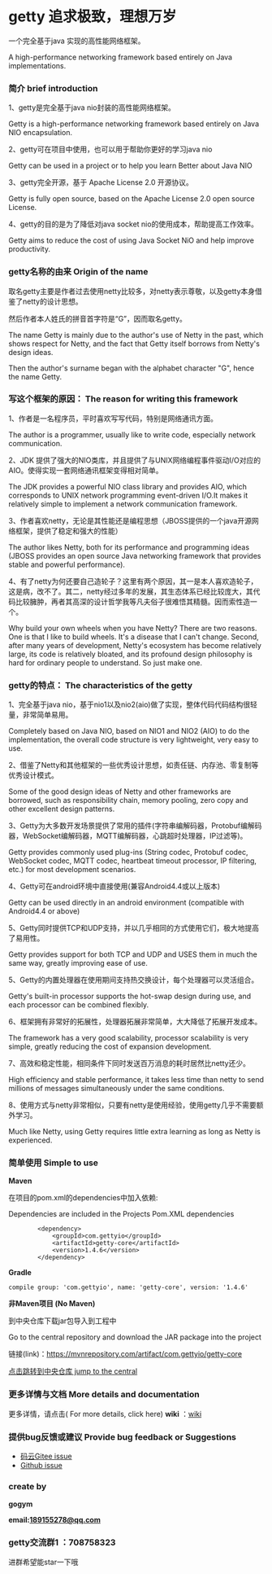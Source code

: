 # getty  追求极致，理想万岁

一个完全基于java 实现的高性能网络框架。

A high-performance networking framework based entirely on Java implementations.

### 简介 brief introduction

1、getty是完全基于java nio封装的高性能网络框架。

Getty is a high-performance networking framework based entirely on Java NIO encapsulation.

2、getty可在项目中使用，也可以用于帮助你更好的学习java nio

Getty can be used in a project or to help you learn Better about Java NIO

3、getty完全开源，基于 Apache License 2.0 开源协议。

Getty is fully open source, based on the Apache License 2.0 open source License.

4、getty的目的是为了降低对java socket nio的使用成本，帮助提高工作效率。 

Getty aims to reduce the cost of using Java Socket NiO and help improve productivity.


### getty名称的由来 Origin of the name

取名getty主要是作者过去使用netty比较多，对netty表示尊敬，以及getty本身借鉴了netty的设计思想。

然后作者本人姓氏的拼音首字符是“G”，因而取名getty。

The name Getty is mainly due to the author's use of Netty in the past, which shows respect for Netty, and the fact that Getty itself borrows from Netty's design ideas.

Then the author's surname began with the alphabet character "G", hence the name Getty.

### 写这个框架的原因： The reason for writing this framework

1、作者是一名程序员，平时喜欢写写代码，特别是网络通讯方面。

The author is a programmer, usually like to write code, especially network communication.

2、JDK 提供了强大的NIO类库，并且提供了与UNIX网络编程事件驱动I/O对应的AIO。使得实现一套网络通讯框架变得相对简单。

The JDK provides a powerful NIO class library and provides AIO, which corresponds to UNIX network programming event-driven I/O.It makes it relatively simple to implement a network communication framework.

3、作者喜欢netty，无论是其性能还是编程思想（JBOSS提供的一个java开源网络框架，提供了稳定和强大的性能）

The author likes Netty, both for its performance and programming ideas (JBOSS provides an open source Java networking framework that provides stable and powerful performance).

4、有了netty为何还要自己造轮子？这里有两个原因，其一是本人喜欢造轮子，这是病，改不了。其二，netty经过多年的发展，其生态体系已经比较庞大，其代码比较臃肿，再者其高深的设计哲学我等凡夫俗子很难悟其精髓。因而索性造一个。

Why build your own wheels when you have Netty?
There are two reasons. One is that I like to build wheels. It's a disease that I can't change.
Second, after many years of development, Netty's ecosystem has become relatively large, its code is relatively bloated, and its profound design philosophy is hard for ordinary people to understand.
So just make one.

### getty的特点： The characteristics of the getty

1、完全基于java nio，基于nio1以及nio2(aio)做了实现，整体代码代码结构很轻量，非常简单易用。

Completely based on Java NIO, based on NIO1 and NIO2 (AIO) to do the implementation, the overall code structure is very lightweight, very easy to use.

2、借鉴了Netty和其他框架的一些优秀设计思想，如责任链、内存池、零复制等优秀设计模式。

Some of the good design ideas of Netty and other frameworks are borrowed, such as responsibility chain, memory pooling, zero copy and other excellent design patterns.

3、Getty为大多数开发场景提供了常用的插件(字符串编解码器，Protobuf编解码器，WebSocket编解码器，MQTT编解码器，心跳超时处理器，IP过滤等)。

Getty provides commonly used plug-ins (String codec, Protobuf codec, WebSocket codec, MQTT codec, heartbeat timeout processor, IP filtering, etc.) for most development scenarios.

4、Getty可在android环境中直接使用(兼容Android4.4或以上版本)

Getty can be used directly in an android environment (compatible with Android4.4 or above)

5、Getty同时提供TCP和UDP支持，并以几乎相同的方式使用它们，极大地提高了易用性。

Getty provides support for both TCP and UDP and USES them in much the same way, greatly improving ease of use.

5、Getty的内置处理器在使用期间支持热交换设计，每个处理器可以灵活组合。

Getty's built-in processor supports the hot-swap design during use, and each processor can be combined flexibly.

6、框架拥有非常好的拓展性，处理器拓展非常简单，大大降低了拓展开发成本。

The framework has a very good scalability, processor scalability is very simple, greatly reducing the cost of expansion development.

7、高效和稳定性能，相同条件下同时发送百万消息的耗时居然比netty还少。

High efficiency and stable performance, it takes less time than netty to send millions of messages simultaneously under the same conditions.


8、使用方式与netty非常相似，只要有netty是使用经验，使用getty几乎不需要额外学习。

Much like Netty, using Getty requires little extra learning as long as Netty is experienced.

 ### 简单使用 Simple to use

 **Maven** 

在项目的pom.xml的dependencies中加入依赖:

Dependencies are included in the Projects Pom.XML dependencies


```
        <dependency>
            <groupId>com.gettyio</groupId>
            <artifactId>getty-core</artifactId>
            <version>1.4.6</version>
        </dependency>
```

 **Gradle** 


```
compile group: 'com.gettyio', name: 'getty-core', version: '1.4.6'
```


 **非Maven项目 (No Maven)** 

到中央仓库下载jar包导入到工程中

Go to the central repository and download the JAR package into the project

链接(link)：https://mvnrepository.com/artifact/com.gettyio/getty-core 

[点击跳转到中央仓库 jump to the central](https://mvnrepository.com/artifact/com.gettyio/getty-core)

 
### 更多详情与文档 More details and documentation

更多详情，请点击( For more details, click here)  **wiki** ：[wiki](https://gitee.com/kokjuis/getty/wikis/pages)

### 提供bug反馈或建议 Provide bug feedback or Suggestions

- [码云Gitee issue](https://gitee.com/kokjuis/getty/issues)
- [Github issue](https://github.com/gogym/getty/issues)

### create by

 **gogym** 

 **email:189155278@qq.com** 
 
 ### getty交流群1 ：708758323       
 进群希望能star一下哦




